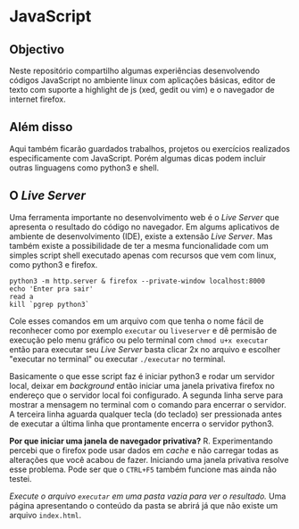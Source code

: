 # JavaScript

## Objectivo

Neste repositório compartilho algumas experiências desenvolvendo códigos JavaScript no ambiente linux com aplicações básicas, editor de texto com suporte a highlight de js (xed, gedit ou vim) e o navegador de internet firefox.



## Além disso

Aqui também ficarão guardados trabalhos, projetos ou exercícios realizados especificamente com JavaScript. Porém algumas dicas podem incluir outras linguagens como python3 e shell.



## O _Live Server_

Uma ferramenta importante no desenvolvimento web é o _Live Server_ que apresenta o resultado do código no navegador. Em algums aplicativos de ambiente de desenvolvimento (IDE), existe a extensão _Live Server_. Mas também existe a possibilidade de ter a mesma funcionalidade com um simples script shell executado apenas com recursos que vem com linux, como python3 e firefox.

```shell
python3 -m http.server & firefox --private-window localhost:8000
echo 'Enter pra sair'
read a
kill `pgrep python3`
```

Cole esses comandos em um arquivo com que tenha o nome fácil de reconhecer como por exemplo `executar` ou `liveserver` e dê permisão de execução pelo menu gráfico ou pelo terminal com `chmod u+x executar` então para executar seu _Live Server_ basta clicar 2x no arquivo e escolher "executar no terminal" ou executar `./executar` no terminal. 

Basicamente o que esse script faz é iniciar python3 e rodar um servidor local, deixar em _background_ então iniciar uma janela privativa firefox no endereço que o servidor local foi configurado.
A segunda linha serve para mostrar a mensagem no terminal com o comando para encerrar o servidor. A terceira linha aguarda qualquer tecla (do teclado) ser pressionada antes de executar a última linha que prontamente encerra o servidor python3.

****Por que iniciar uma janela de navegador privativa?**** R. Experimentando percebi que o firefox pode usar dados em _cache_ e não carregar todas as alterações que você acabou de fazer. Iniciando uma janela privativa resolve esse problema. Pode ser que o `CTRL+F5` também funcione mas ainda não testei.

*Execute o arquivo `executar` em uma pasta vazia para ver o resultado.* Uma página apresentando o conteúdo da pasta se abrirá já que não existe um arquivo `index.html`.
